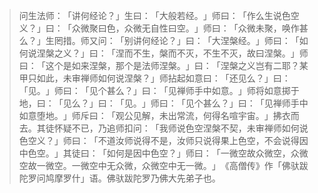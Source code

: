 
> 问生法师：​「讲何经论？​」生曰：​「大般若经。​」师曰：​「作么生说色空义？​」曰：​「众微聚曰色，众微无自性曰空。​」师曰：​「众微未聚，唤作甚么？​」生罔措。师又问：​「别讲何经论？​」曰：​「大涅槃经。​」师曰：​「如何说涅槃之义？​」曰：​「涅而不生，槃而不灭，不生不灭，故曰涅槃。​」师曰：​「这个是如来涅槃，那个是法师涅槃。​」曰：​「涅槃之义岂有二耶？某甲只如此，未审禅师如何说涅槃？​」师拈起如意曰：​「还见么？​」曰：​「见。​」师曰：​「见个甚么？​」曰：​「见禅师手中如意。​」师将如意掷于地，曰：​「见么？​」曰：​「见。​」师曰：​「见个甚么？​」曰：​「见禅师手中如意堕地。​」师斥曰：​「观公见解，未出常流，何得名喧宇宙。​」拂衣而去。其徒怀疑不已，乃追师扣问：​「我师说色空涅槃不契，未审禅师如何说色空义？​」师曰：​「不道汝师说得不是，汝师只说得果上色空，不会说得因中色空。​」其徒曰：​「如何是因中色空？​」师曰：​「一微空故众微空，众微空故一微空。一微空中无众微，众微空中无一微。​」​《高僧传》作「佛驮跋陀罗问鸠摩罗什」语。佛驮跋陀罗乃佛大先弟子也。
